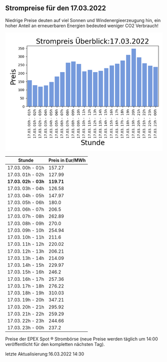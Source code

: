 
## Strompreise für den 17.03.2022

Niedrige Preise deuten auf viel Sonnen und Windenergieerzeugung hin, ein hoher Anteil an erneuerbaren Energien bedeuted weniger CO2 Verbrauch!

![Strompreis übersicht](imgs/strompreis_uebersicht.png)

| Stunde | Preis in Eur/MWh |
|---|---|
| 17.03. 00h -  01h | 157.27 | 
| 17.03. 01h -  02h | 127.99 | 
| **17.03. 02h -  03h** | **119.71** | 
| 17.03. 03h -  04h | 126.58 | 
| 17.03. 04h -  05h | 147.97 | 
| 17.03. 05h -  06h | 180.0 | 
| 17.03. 06h -  07h | 206.5 | 
| 17.03. 07h -  08h | 262.89 | 
| 17.03. 08h -  09h | 270.0 | 
| 17.03. 09h -  10h | 254.94 | 
| 17.03. 10h -  11h | 211.6 | 
| 17.03. 11h -  12h | 220.02 | 
| 17.03. 12h -  13h | 206.21 | 
| 17.03. 13h -  14h | 214.09 | 
| 17.03. 14h -  15h | 229.97 | 
| 17.03. 15h -  16h | 246.2 | 
| 17.03. 16h -  17h | 257.36 | 
| 17.03. 17h -  18h | 276.22 | 
| 17.03. 18h -  19h | 310.03 | 
| 17.03. 19h -  20h | 347.21 | 
| 17.03. 20h -  21h | 295.92 | 
| 17.03. 21h -  22h | 259.29 | 
| 17.03. 22h -  23h | 244.66 | 
| 17.03. 23h -  00h | 237.2 | 

Preise der EPEX Spot ® Strombörse (neue Preise werden täglich um 14:00 veröffentlicht für den kompletten nächsten Tag).

letzte Aktualisierung:16.03.2022 14:30